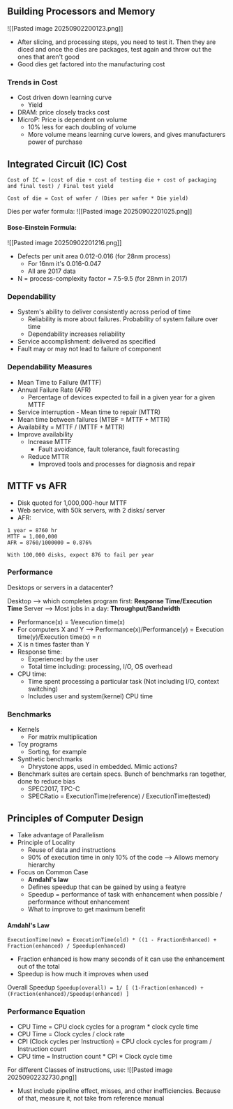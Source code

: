 ## Building Processors and Memory

![[Pasted image 20250902200123.png]]

- After slicing, and processing steps, you need to test it. Then they are diced and once the dies are packages, test again and throw out the ones that aren't good
- Good dies get factored into the manufacturing cost

### Trends in Cost
- Cost driven down learning curve
	- Yield
- DRAM: price closely tracks cost
- MicroP: Price is dependent on volume
	- 10% less for each doubling of volume
	- More volume means learning curve lowers, and gives manufacturers power of purchase

## Integrated Circuit (IC) Cost

``` 
Cost of IC = (cost of die + cost of testing die + cost of packaging and final test) / Final test yield
```


```
Cost of die = Cost of wafer / (Dies per wafer * Die yield)
```

Dies per wafer formula:
![[Pasted image 20250902201025.png]]

#### Bose-Einstein Formula:

![[Pasted image 20250902201216.png]]
- Defects per unit area 0.012-0.016 (for 28nm process)
	- For 16nm it's 0.016-0.047
	- All are 2017 data
- N = process-complexity factor = 7.5-9.5 (for 28nm in 2017)

### Dependability

- System's ability to deliver consistently across period of time
	- Reliability is more about failures. Probability of system failure over time
	- Dependability increases reliability
- Service accomplishment: delivered as specified
- Fault may or may not lead to failure of component

### Dependability Measures

- Mean Time to Failure (MTTF)
- Annual Failure Rate (AFR)
	- Percentage of devices expected to fail in a given year for a given MTTF
- Service interruption - Mean time to repair (MTTR)
- Mean time between failures (MTBF = MTTF + MTTR)
- Availability = MTTF / (MTTF + MTTR)
- Improve availability
	- Increase MTTF
		- Fault avoidance, fault tolerance, fault forecasting
	- Reduce MTTR
		- Improved tools and processes for diagnosis and repair

## MTTF vs AFR

- Disk quoted for 1,000,000-hour MTTF
- Web service, with 50k servers, with 2 disks/ server
- AFR:
```
1 year = 8760 hr
MTTF = 1,000,000
AFR = 8760/1000000 = 0.876%

With 100,000 disks, expect 876 to fail per year
```

### Performance

Desktops or servers in a datacenter?

Desktop --> which completes program first: **Response Time/Execution Time**
Server --> Most jobs in a day: **Throughput/Bandwidth**

- Performance(x) = 1/execution time(x)
- For computers X and Y --> Performance(x)/Performance(y) = Execution time(y)/Execution time(x) = n
- X is n times faster than Y
- Response time:
	- Experienced by the user
	- Total time including: processing, I/O, OS overhead
- CPU time:
	- Time spent processing a particular task (Not including I/O, context switching)
	- Includes user and system(kernel) CPU time

### Benchmarks

- Kernels
	- For matrix multiplication
- Toy programs
	- Sorting, for example
- Synthetic benchmarks
	- Dhrystone apps, used in embedded. Mimic actions?
- Benchmark suites are certain specs. Bunch of benchmarks ran together, done to reduce bias
	- SPEC2017, TPC-C
	- SPECRatio = ExecutionTime(reference) / ExecutionTime(tested)

## Principles of Computer Design

- Take advantage of Parallelism
- Principle of Locality
	- Reuse of data and instructions
	- 90% of execution time in only 10% of the code --> Allows memory hierarchy
- Focus on Common Case
	- **Amdahl's law**
	- Defines speedup that can be gained by using a featyre
	- Speedup = performance of task with enhancement when possible / performance without enhancement
	- What to improve to get maximum benefit

#### Amdahl's Law

```
ExecutionTime(new) = ExecutionTime(old) * ((1 - FractionEnhanced) + Fraction(enhanced) / Speedup(enhanced)
```

- Fraction enhanced is how many seconds of it can use the enhancement out of the total
- Speedup is how much it improves when used

Overall Speedup
`Speedup(overall) = 1/ [ (1-Fraction(enhanced) + (Fraction(enhanced)/Speedup(enhanced) ]`

### Performance Equation

- CPU Time = CPU clock cycles for a program * clock cycle time
- CPU Time = Clock cycles / clock rate
- CPI (Clock cycles per Instruction) = CPU clock cycles for program / Instruction count
- CPU time = Instruction count * CPI * Clock cycle time

For different Classes of instructions, use:
![[Pasted image 20250902232730.png]]

- Must include pipeline effect, misses, and other inefficiencies. Because of that, measure it, not take from reference manual